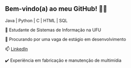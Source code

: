 ## Bem-vindo(a) ao meu GitHub! 👋🏻

Java | Python | C | HTML | SQL

🌱 Estudante de Sistemas de Informação na UFU

👯 Procurando por uma vaga de estágio em desenvolvimento

📫 [LinkedIn](www.linkedin.com/in/andressa-bernardes-0bb31422b)

✔️ Experiência em fabricação e manutenção de multimídia 

